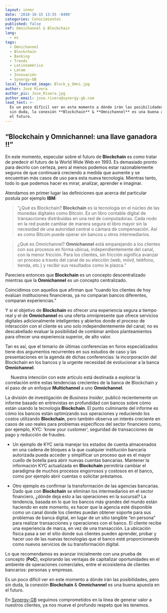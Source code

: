 ```yaml
---
layout: inner
date: '2018-10-15 13:35 -0400'
categories: Conocimientos
published: false
ref: Omnichannel & Blockchain
lang:
  - es
tags:
  - Omnichannel
  - Blockchain
  - Banking
  - Trends
  - Latinoamérica
  - Latam
  - Innovación
  - Synergy-GB
local_featured_image: Block_y_Omni.jpg
author: José Rivera
author_pic: Jose_Rivera.jpg
author_email: jose.rivera@synergy-gb.com
lead_text: >-
  Es un poco difícil ver en este momento a dónde irán las posibilidades, pero
  sin duda, la conexión **Blockchain** & **Omnichannel** es una buena apuesta en
  el futuro.
---
```

## “Blockchain y Omnichannel: una llave ganadora !!”

En este momento, especular sobre el futuro de **Blockchain** es como tratar de predecir el futuro de la World Wide Web en 1993. Es demasiado pronto para decirlo con certeza, pero al menos podemos estar razonablemente seguros de que continuará creciendo a medida que aumente y se encuentran más casos de uso para esta nueva tecnología. Mientras tanto, todo lo que podemos hacer es mirar, analizar, aprender e imaginar.

Atendamos en primer lugar las definiciones que acerca del particular postula por ejemplo **IBM**:

>“¿Qué es Blockchain?
**Blockchain** es la tecnología en el núcleo de las monedas digitales como Bitcoin. Es un libro contable digital de transacciones distribuidas en una red de computadoras. Cada nodo en la red puede cambiar de manera segura el libro mayor sin la necesidad de una autoridad central o cámara de compensación. Así es como Bitcoin puede operar sin bancos u otros intermediarios.

>¿Qué es Omnichannel?
**Omnichannel** está emparejando a los clientes con sus procesos en forma ubicua, independientemente del canal, con la menor fricción. Para los clientes, sin fricción significa avanzar un proceso a través del canal de su elección (web, móvil, teléfono, tienda, etc.) y recibir sus resultados como le plazca.”

Pareciera entonces que **Blockchain** es un concepto descentralizado mientras que la **Omnichannel** es un concepto centralizado.

Coincidimos con aquellos que afirman que “cuando los clientes de hoy evalúan instituciones financieras, ya no comparan bancos diferentes, comparan experiencias.”

Y si el objetivo de **Blockchain** es ofrecer una experiencia segura a tiempo real y el de **Omnichannel** es una oferta omnipresente que ofrece servicios digitales adicionalmente inteligentes y abiertos donde el proceso de interacción con el cliente es uno solo independientemente del canal, no es descabellado evaluar la posibilidad de combinar ambos planteamientos para ofrecer una experiencia superior, de alto valor.

Tan es así, que el temario de últimas conferencias en foros especializados tiene dos argumentos recurrentes en sus estudios de caso y las presentaciones en la agenda de dichas conferencias: la incorporación del Blockchain en los bancos y la urgente necesidad de evolucionar a la banca **Omnichannel**.

 
Nuestra intención con este artículo está destinada a explorar la correlación entre estas tendencias crecientes de la banca de Blockchain y el paso de un enfoque **Multichannel** a uno **Omnichannel**. 

La división de investigación de _Business Insider_, publicó recientemente un informe basado en entrevistas en profundidad con bancos sobre cómo están usando la tecnología **Blockchain**. El punto culminante del informe es cómo los bancos están optimizando sus operaciones y reduciendo los costos utilizando **Blockchain**, pero también observa un interés creciente en casos de uso reales para problemas específicos del sector financiero como, por ejemplo, KYC: ‘know your customer’, seguridad de transacciones de pago y reducción de fraudes.

- Un ejemplo de KYC sería manejar los estados de cuenta almacenados en una cadena de bloques a la que cualquier institución bancaria autorizada pueda acceder y simplificar un proceso que es el mayor cuello de botella para abrir nuevas cuentas bancarias. Mantener la información KYC actualizada en **Blockchain** permitiría cambiar el paradigma de muchos procesos engorrosos y costosos en el banco, como por ejemplo abrir cuentas o solicitar préstamos.

- Otro ejemplo es confirmar la transformación de las agencias bancarias. Dado que con **Blockchain** se eliminan los intermediarios en el sector financiero, ¿dónde deja esto a las operaciones en la sucursal? La tendencia, basada en lo que los bancos más grandes del mundo están haciendo en este momento, es hacer que la agencia esté disponible como un canal donde los clientes puedan obtener soporte para sus problemas de banca digital, en lugar de un sitio tangible “en persona” para realizar transacciones y operaciones con el banco. El cliente recibe una experiencia de marca, en vez de una transacción. La ubicación física pasa a ser el sitio donde sus clientes pueden aprender, probar y hacer uso de las nuevas tecnologías que el banco esté proporcionando como nuevos servicios de su transformación digital.


Lo que recomendamos es avanzar inicialmente con una prueba de concepto (**PoC**), explorando las ventajas de capitalizar oportunidades en el ambiente de operaciones comerciales, entre el ecosistema de clientes bancarios: personas y empresas. 

Es un poco difícil ver en este momento a dónde irán las posibilidades, pero sin duda, la conexión **Blockchain** & **Omnichannel** es una buena apuesta en el futuro. 


En [Synergy-GB][1] seguimos comprometidos en la línea de generar valor a nuestros clientes, ya nos mueve el profundo respeto que les tenemos.



[1]: http://synergy-gb.com "Synergy-GB Web Page"
[2]: http://blog.synergy-gb.com "Synergy-GB Blog"
